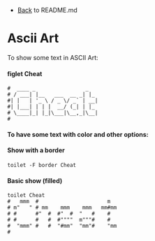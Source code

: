 - [Back](README.md) to README.md
# Ascii Art

To show some text in ASCII Art:

#### figlet Cheat
```
#  ____ _                _
# / ___| |__   ___  __ _| |_
#| |   | '_ \ / _ \/ _` | __|
#| |___| | | |  __/ (_| | |_
# \____|_| |_|\___|\__,_|\__|
#
```

#### To have some text with color and other options:
#### Show with a border
```
toilet -F border Cheat
```

#### Basic show (filled)
```
toilet Cheat
#   mmm  #                      m
# m"   " # mm    mmm    mmm   mm#mm
# #      #"  #  #"  #  "   #    #
# #      #   #  #""""  m"""#    #
#  "mmm" #   #  "#mm"  "mm"#    "mm
#
```
